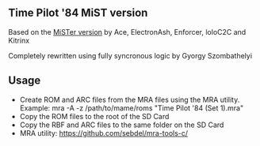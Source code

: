 ## Time Pilot '84 MiST version

Based on the [MiSTer version](https://github.com/MiSTer-devel/Arcade-TimePilot84_MISTer/tree/main/rtl)
by Ace, ElectronAsh, Enforcer, loloC2C and Kitrinx

Completely rewritten using fully syncronous logic by Gyorgy Szombathelyi

## Usage

- Create ROM and ARC files from the MRA files using the MRA utility.
  Example: mra -A -z /path/to/mame/roms "Time Pilot '84 (Set 1).mra"
- Copy the ROM files to the root of the SD Card
- Copy the RBF and ARC files to the same folder on the SD Card
- MRA utility: https://github.com/sebdel/mra-tools-c/
